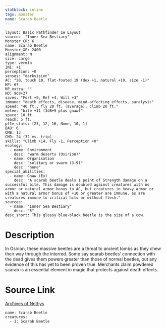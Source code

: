 ```yaml
---
statblock: inline
tags: monster
name: Scarab Beetle
---
```

```statblock
layout: Basic Pathfinder 1e Layout
source:  "Inner Sea Bestiary"
Monster_CR: 6
name: Scarab Beetle
Monster_XP: 2400
alignment: N
size: Large
type: vermin
INI: +1
perception: +0
senses: "darkvision"
AC: "20, touch 10, flat-footed 19 (dex +1, natural +10, size -1)"
HP: 67
HP_extra: ""
HD: 9d8+27
saves: "Fort +9, Ref +4, Will +3"
immune: "death effects, disease, mind-affecting effects, paralysis"
speed: "40 ft., fly 20 ft. (average), climb 20 ft."
melee: "bite +11 (1d8+9 plus gnaw)"
space: 10 ft.
reach: 5 ft.
pf1e_stats: [23, 12, 16, None, 10, 1]
BAB: 6
CMB: 13
CMD: 24 (32 vs. trip)
skills: "Climb +14, Fly -1, Perception +0"
ecology:
  - name: Environment
    desc: "warm deserts (Osirion)"
  - name: Organisation
    desc: "solitary or swarm (3-9)"
    desc: "none"
special_abilities:
  - name: Gnaw (Ex)
    desc: "A scarab beetle deals 1 point of Strength damage on a successful bite. This damage is doubled against creatures with no armor or natural armor bonus to AC, but creatures in heavy armor or with a natural armor bonus of +10 or greater are immune, as are creatures immune to critical hits or without flesh."
sources:
  - name: "Inner Sea Bestiary"
    desc: "5"
desc_short: This glossy blue-black beetle is the size of a cow.
```
# Description
In Osirion, these massive beetles are a threat to ancient tombs as they chew their way through the interred. Some say scarab beetles’ connection with the dead gives them powers greater than those of normal beetles, but any evidence of this has yet to been proven true. Merchants claim powdered scarab is an essential element in magic that protects against death effects.
# Source Link
[Archives of Nethys](https://aonprd.com/MonsterDisplay.aspx?ItemName=Scarab%20Beetle)
```encounter-table
name: Scarab Beetle
creatures:
  - 1: Scarab Beetle
```

